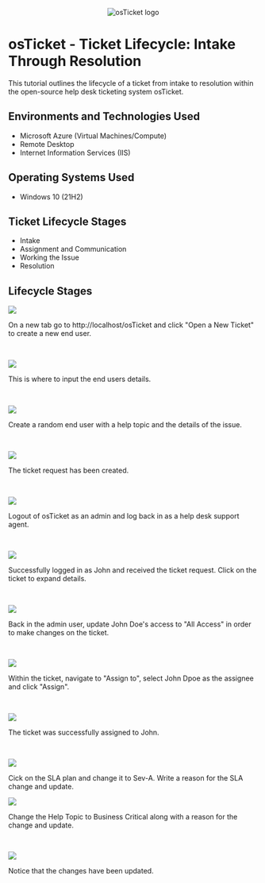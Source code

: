 <p align="center">
<img src="https://i.imgur.com/Clzj7Xs.png" alt="osTicket logo"/>
</p>

<h1>osTicket - Ticket Lifecycle: Intake Through Resolution</h1>
This tutorial outlines the lifecycle of a ticket from intake to resolution within the open-source help desk ticketing system osTicket.<br />

<h2>Environments and Technologies Used</h2>

- Microsoft Azure (Virtual Machines/Compute)
- Remote Desktop
- Internet Information Services (IIS)

<h2>Operating Systems Used </h2>

- Windows 10</b> (21H2)

<h2>Ticket Lifecycle Stages</h2>

- Intake
- Assignment and Communication
- Working the Issue
- Resolution

<h2>Lifecycle Stages</h2>

<p>
<img src="https://github.com/user-attachments/assets/ff405239-c91a-4ac7-bed7-ec2ccc3fa6ae" />
</p>
<p>
On a new tab go to http://localhost/osTicket and click "Open a New Ticket" to create a new end user.
</p>
<br />

<p>
<img src="https://github.com/user-attachments/assets/88795d72-17c8-4a95-8148-3b41aed92780" />
</p>
<p>
This is where to input the end users details.
</p>
<br />

<p>
<img src="https://github.com/user-attachments/assets/2dceea1f-e705-4537-9d38-b30f3696a38c" />
</p>
<p>
Create a random end user with a help topic and the details of the issue.
</p>
<br />

<p>
<img src="https://github.com/user-attachments/assets/48f10a1b-15fd-4b5d-89ac-6dfd30fd382d" />
</p>
<p>
The ticket request has been created.
</p>
<br />

<p>
<img src="https://github.com/user-attachments/assets/94f096ee-2d8f-461b-9c3b-4f9f425ceca8" />
</p>
<p>
Logout of osTicket as an admin and log back in as a help desk support agent.
</p>
<br />

<p>
<img src="https://github.com/user-attachments/assets/68c50124-dc4b-4cf5-a532-c85fdc415c00" />
</p>
<p>
Successfully logged in as John and received the ticket request. Click on the ticket to expand details.
</p>
<br />

<p>
<img src="https://github.com/user-attachments/assets/e98208be-aedb-449e-a943-d7e6e75ee0fb" />
</p>
<p>
Back in the admin user, update John Doe's access to "All Access" in order to make changes on the ticket.
</p>
<br />

<p>
<img src="https://github.com/user-attachments/assets/937cb790-71d9-4aa1-a338-0b1545aefcca" />
</p>
<p>
Within the ticket, navigate to "Assign to", select John Dpoe as the assignee and click "Assign".
</p>
<br />

<p>
<img src="https://github.com/user-attachments/assets/0aee7db9-d950-4a99-bb58-5e5f060df316" />
</p>
<p>
The ticket was successfully assigned to John.
</p>
<br />

<p>
<img src="https://github.com/user-attachments/assets/9bd8306d-0398-4026-97cd-db655e1e5f57" />
</p>
<p>
Cick on the SLA plan and change it to Sev-A. Write a reason for the SLA change and update. 
</p>

<p>
<img src="https://github.com/user-attachments/assets/5ead1627-a772-49f6-bd94-2e872a78f3e6" />
</p>
<p>
Change the Help Topic to Business Critical along with a reason for the change and update.
</p>
<br />

<p>
<img src="https://github.com/user-attachments/assets/7c9454a4-8357-487e-9676-c9271009a158" />
</p>
<p>
Notice that the changes have been updated.
</p>

<p>

</p>
<p>

</p>
